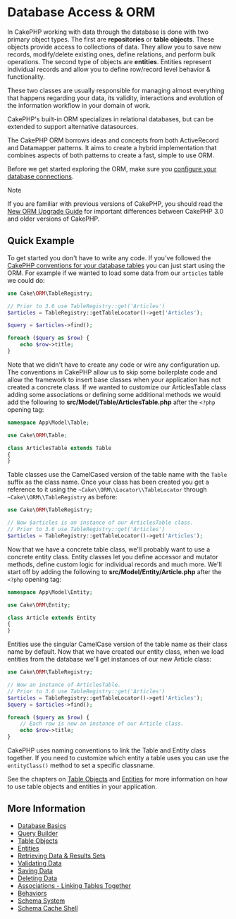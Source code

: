# Database Access & ORM

In CakePHP working with data through the database is done with two primary object
types. The first are **repositories** or **table objects**. These objects
provide access to collections of data. They allow you to save new records,
modify/delete existing ones, define relations, and perform bulk operations. The
second type of objects are **entities**. Entities represent individual records
and allow you to define row/record level behavior & functionality.

These two classes are usually responsible for managing almost everything
that happens regarding your data, its validity, interactions and evolution
of the information workflow in your domain of work.

CakePHP's built-in ORM specializes in relational databases, but can be extended
to support alternative datasources.

The CakePHP ORM borrows ideas and concepts from both ActiveRecord and Datamapper
patterns. It aims to create a hybrid implementation that combines aspects of
both patterns to create a fast, simple to use ORM.

Before we get started exploring the ORM, make sure you [configure your
database connections](orm/database-basics.md#database-configuration).

> [!NOTE]
> If you are familiar with previous versions of CakePHP, you should read the
> [New ORM Upgrade Guide](appendices/orm-migration.md) for important differences between CakePHP 3.0
> and older versions of CakePHP.

## Quick Example

To get started you don't have to write any code. If you've followed the [CakePHP
conventions for your database tables](intro/conventions.md#model-and-database-conventions)
you can just start using the ORM. For example if we wanted to load some data from our `articles`
table we could do:

``` php
use Cake\ORM\TableRegistry;

// Prior to 3.6 use TableRegistry::get('Articles')
$articles = TableRegistry::getTableLocator()->get('Articles');

$query = $articles->find();

foreach ($query as $row) {
    echo $row->title;
}
```

Note that we didn't have to create any code or wire any configuration up.
The conventions in CakePHP allow us to skip some boilerplate code and allow the
framework to insert base classes when your application has not created
a concrete class. If we wanted to customize our ArticlesTable class adding some
associations or defining some additional methods we would add the following to
**src/Model/Table/ArticlesTable.php** after the `<?php` opening tag:

``` php
namespace App\Model\Table;

use Cake\ORM\Table;

class ArticlesTable extends Table
{
}
```

Table classes use the CamelCased version of the table name with the `Table`
suffix as the class name. Once your class has been created you get a reference
to it using the `~Cake\\ORM\\Locator\\TableLocator` through `~Cake\\ORM\\TableRegistry` as before:

``` php
use Cake\ORM\TableRegistry;

// Now $articles is an instance of our ArticlesTable class.
// Prior to 3.6 use TableRegistry::get('Articles')
$articles = TableRegistry::getTableLocator()->get('Articles');
```

Now that we have a concrete table class, we'll probably want to use a concrete
entity class. Entity classes let you define accessor and mutator methods, define
custom logic for individual records and much more. We'll start off by adding the
following to **src/Model/Entity/Article.php** after the `<?php` opening tag:

``` php
namespace App\Model\Entity;

use Cake\ORM\Entity;

class Article extends Entity
{
}
```

Entities use the singular CamelCase version of the table name as their class
name by default. Now that we have created our entity class, when we
load entities from the database we'll get instances of our new Article class:

``` php
use Cake\ORM\TableRegistry;

// Now an instance of ArticlesTable.
// Prior to 3.6 use TableRegistry::get('Articles')
$articles = TableRegistry::getTableLocator()->get('Articles');
$query = $articles->find();

foreach ($query as $row) {
    // Each row is now an instance of our Article class.
    echo $row->title;
}
```

CakePHP uses naming conventions to link the Table and Entity class together. If
you need to customize which entity a table uses you can use the
`entityClass()` method to set a specific classname.

See the chapters on [Table Objects](orm/table-objects.md) and [Entities](orm/entities.md) for more
information on how to use table objects and entities in your application.

## More Information

- [Database Basics](orm/database-basics.md)
- [Query Builder](orm/query-builder.md)
- [Table Objects](orm/table-objects.md)
- [Entities](orm/entities.md)
- [Retrieving Data & Results Sets](orm/retrieving-data-and-resultsets.md)
- [Validating Data](orm/validation.md)
- [Saving Data](orm/saving-data.md)
- [Deleting Data](orm/deleting-data.md)
- [Associations - Linking Tables Together](orm/associations.md)
- [Behaviors](orm/behaviors.md)
- [Schema System](orm/schema-system.md)
- [Schema Cache Shell](console-and-shells/schema-cache.md)
